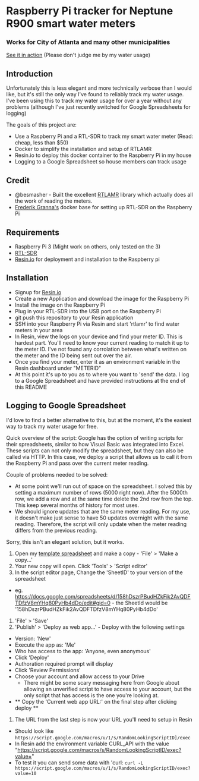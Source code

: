 # Raspberry Pi tracker for Neptune R900 smart water meters
### Works for City of Atlanta and many other municipalities

[See it in action](https://docs.google.com/spreadsheets/d/11XcyeYHD8ZzQEbY5s6f08xd5yaaU0FqFmQ8fDXtR44w/edit?usp=sharing) (Please don't judge me by my water usage)

## Introduction

Unfortunately this is less elegant and more technically verbose than I would like, but it's still the only way I've found to reliably track my water usage. I've been using this to track my water usage for over a year without any problems (although I've just recently switched for Google Spreadsheets for logging)

The goals of this project are:
- Use a Raspberry Pi and a RTL-SDR to track my smart water meter (Read: cheap, less than $50)
- Docker to simplify the installation and setup of RTLAMR
- Resin.io to deploy this docker container to the Raspberry Pi in my house
- Logging to a Google Spreadsheet so house members can track usage

## Credit

- @besmasher - Built the excellent [RTLAMR](https://github.com/bemasher/rtlamr) library which actually does all the work of reading the meters.
- [Frederik Granna's](https://bitbucket.org/fgranna/) docker base for setting up RTL-SDR on the Raspberry Pi

## Requirements

- Raspberry Pi 3 (Might work on others, only tested on the 3)
- [RTL-SDR](https://www.amazon.com/NooElec-NESDR-Mini-Compatible-Packages/dp/B009U7WZCA)
- [Resin.io](https://resin.io) for deployment and installation to the Raspberry pi

## Installation

- Signup for [Resin.io](https://resin.io)
- Create a new Application and download the image for the Raspberry Pi
- Install the image on the Raspberry Pi
- Plug in your RTL-SDR into the USB port on the Raspberry Pi
- git push this repository to your Resin application
- SSH into your Raspberry Pi via Resin and start 'rtlamr' to find water meters in your area
- In Resin, view the logs on your device and find your meter ID. This is hardest part. You'll need to know your current reading to match it up to the meter ID. I've not found any corrolation between what's written on the meter and the ID being sent out over the air.
- Once you find your meter, enter it as an environment variable in the Resin dashboard under "METERID"
- At this point it's up to you as to where you want to 'send' the data. I log to a Google Spreadsheet and have provided instructions at the end of this README

## Logging to Google Spreadsheet

I'd love to find a better alternative to this, but at the moment, it's the easiest way to track my water usage for free.

Quick overview of the script: Google has the option of writing scripts for their spreadsheets, similar to how Visual Basic was integrated into Excel. These scripts can not only modify the spreadsheet, but they can also be called via HTTP. In this case, we deploy a script that allows us to call it from the Raspberry Pi and pass over the current meter reading.

Couple of problems needed to be solved:
- At some point we'll run out of space on the spreadsheet. I solved this by setting a maximum number of rows (5000 right now). After the 5000th row, we add a row and at the same time delete the 2nd row from the top. This keep several months of history for most uses.
- We should ignore updates that are the same meter reading. For my use, it doesn't make just sense to have 50 updates overnight with the same reading. Therefore, the script will only update when the meter reading differs from the previous reading.

Sorry, this isn't an elegant solution, but it works.

1. Open my [template spreadsheet](https://docs.google.com/spreadsheets/d/11XcyeYHD8ZzQEbY5s6f08xd5yaaU0FqFmQ8fDXtR44w/edit?usp=sharing) and make a copy - 'File' > 'Make a copy...'
1. Your new copy will open. Click 'Tools' > 'Script editor'
1. In the script editor page, Change the 'SheetID' to your version of the spreadsheet
  - eg. https://docs.google.com/spreadsheets/d/158hDszrPBudHZkFik2AvQDFTDfzV8mYHq80PyHb4dDo/edit#gid=0 - the SheetId would be '158hDszrPBudHZkFik2AvQDFTDfzV8mYHq80PyHb4dDo'
1. 'File' > 'Save'
1. 'Publish' > 'Deploy as web app...' - Deploy with the following settings
  - Version: 'New'
  - Execute the app as: 'Me'
  - Who has access to the app: 'Anyone, even anonymous'
  - Click 'Deploy'
  - Authoration required prompt will display
  - Click 'Review Permissions'
  - Choose your account and allow access to your Drive
    - There might be some scary messaging here from Google about allowing an unverified script to have access to your account, but the only script that has access is the one you're looking at.
  - ** Copy the 'Current web app URL:' on the final step after clicking deploy **
1. The URL from the last step is now your URL you'll need to setup in Resin
  - Should look like `https://script.google.com/macros/u/1/s/RandomLookingScriptID]/exec`
  - In Resin add the environment variable CURL_API with the value "https://script.google.com/macros/s/RandomLookingScriptID/exec?value="
  - To test it you can send some data with 'curl: `curl -L https://script.google.com/macros/u/1/s/RandomLookingScriptID/exec?value=10`

